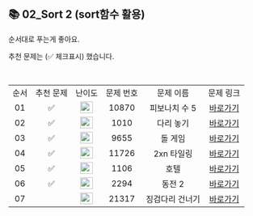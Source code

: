 ## 📚 02_Sort 2 (sort함수 활용)

순서대로 푸는게 좋아요.

추천 문제는 (✅ 체크표시) 했습니다.

<br/>

<table>
  <tr>
    <td align="center">순서</td>
    <td align="center">추천 문제</td>
    <td align="center">난이도</td>
    <td align="center">문제 번호</td>
    <td align="center">문제 이름</td>
    <td align="center">문제 링크</td>
  </tr>
  <tr>
    <td align="center">01</td>
    <td align="center">✅</td>
    <td align="center"><img height="23px" width="25px" src="https://d2gd6pc034wcta.cloudfront.net/tier/4.svg"></td>
    <td align="center">10870</td>
    <td align="center">피보나치 수 5</td>
    <td align="center"><a href="https://www.acmicpc.net/problem/10870">바로가기</a></td>
  </tr>
  <tr>
    <td align="center">02</td>
    <td align="center">✅</td>
    <td align="center"><img height="23px" width="25px" src="https://d2gd6pc034wcta.cloudfront.net/tier/6.svg"></td>
    <td align="center">1010</td>
    <td align="center">다리 놓기</td>
    <td align="center"><a href="https://www.acmicpc.net/problem/1010">바로가기</a></td>
  </tr>
  <tr>
    <td align="center">03</td>
    <td align="center">✅</td>
    <td align="center"><img height="23px" width="25px" src="https://d2gd6pc034wcta.cloudfront.net/tier/6.svg"></td>
    <td align="center">9655</td>
    <td align="center">돌 게임</td>
    <td align="center"><a href="https://www.acmicpc.net/problem/9655">바로가기</a></td>
  </tr>
  <tr>
    <td align="center">04</td>
    <td align="center">✅</td>
    <td align="center"><img height="23px" width="25px" src="https://d2gd6pc034wcta.cloudfront.net/tier/8.svg"></td>
    <td align="center">11726</td>
    <td align="center">2xn 타일링</td>
    <td align="center"><a href="https://www.acmicpc.net/problem/11726">바로가기</a></td>
  </tr>
  <tr>
    <td align="center">05</td>
    <td align="center">✅</td>
    <td align="center"><img height="23px" width="25px" src="https://d2gd6pc034wcta.cloudfront.net/tier/9.svg"></td>
    <td align="center">1106</td>
    <td align="center">호텔</td>
    <td align="center"><a href="https://www.acmicpc.net/problem/1106">바로가기</a></td>
  </tr>
  <tr>
    <td align="center">06</td>
    <td align="center">✅</td>
    <td align="center"><img height="23px" width="25px" src="https://d2gd6pc034wcta.cloudfront.net/tier/10.svg"></td>
    <td align="center">2294</td>
    <td align="center">동전 2</td>
    <td align="center"><a href="https://www.acmicpc.net/problem/2294">바로가기</a></td>
  </tr>
  <tr>
    <td align="center">07</td>
    <td align="center"></td>
    <td align="center"><img height="23px" width="25px" src="https://d2gd6pc034wcta.cloudfront.net/tier/10.svg"></td>
    <td align="center">21317</td>
    <td align="center">징검다리 건너기</td>
    <td align="center"><a href="https://www.acmicpc.net/problem/18870">바로가기</a></td>
  </tr>
</table>

<br/><br/>
